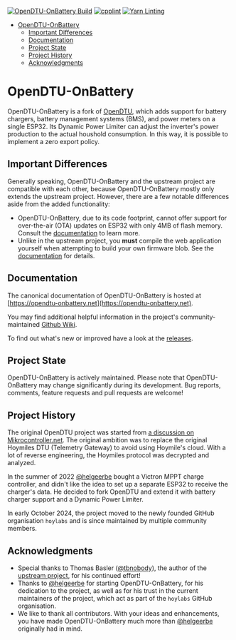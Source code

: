[![OpenDTU-OnBattery Build](https://github.com/hoylabs/OpenDTU-OnBattery/actions/workflows/build.yml/badge.svg)](https://github.com/hoylabs/OpenDTU-OnBattery/actions/workflows/build.yml)
[![cpplint](https://github.com/hoylabs/OpenDTU-OnBattery/actions/workflows/cpplint.yml/badge.svg)](https://github.com/hoylabs/OpenDTU-OnBattery/actions/workflows/cpplint.yml)
[![Yarn Linting](https://github.com/hoylabs/OpenDTU-OnBattery/actions/workflows/yarnlint.yml/badge.svg)](https://github.com/hoylabs/OpenDTU-OnBattery/actions/workflows/yarnlint.yml)
<!---
disabled while "create release badge" action is broken, see .github/build.yml
![GitHub tag (latest SemVer)](https://img.shields.io/endpoint?url=https://gist.githubusercontent.com/helgeerbe/68b47cc8c8994d04ab3a4fa9d8aee5e6/raw/openDTUcoreRelease.json)
--->

- [OpenDTU-OnBattery](#opendtu-onbattery)
  - [Important Differences](#important-differences)
  - [Documentation](#documentation)
  - [Project State](#project-state)
  - [Project History](#project-history)
  - [Acknowledgments](#acknowledgments)

# OpenDTU-OnBattery

OpenDTU-OnBattery is a fork of [OpenDTU](https://github.com/tbnobody/OpenDTU),
which adds support for battery chargers, battery management systems (BMS), and
power meters on a single ESP32. Its Dynamic Power Limiter can adjust the
inverter's power production to the actual houshold consumption. In this way, it
is possible to implement a zero export policy.

## Important Differences

Generally speaking, OpenDTU-OnBattery and the upstream project are compatible
with each other, because OpenDTU-OnBattery mostly only extends the upstream
project. However, there are a few notable differences aside from the added functionality:

* OpenDTU-OnBattery, due to its code footprint, cannot offer support for
  over-the-air (OTA) updates on ESP32 with only 4MB of flash memory. Consult
  the [documentation](https://opendtu-onbattery.net/firmware/howto/upgrade_8mb/#background)
  to learn more.
* Unlike in the upstream project, you **must** compile the web application
  yourself when attempting to build your own firmware blob. See the
  [documentation](https://opendtu-onbattery.net/firmware/compile_webapp/) for
  details.

## Documentation

The canonical documentation of OpenDTU-OnBattery is hosted at
[https://opendtu-onbattery.net](https://opendtu-onbattery.net).

You may find additional helpful information in the project's
community-maintained [Github
Wiki](https://github.com/hoylabs/OpenDTU-OnBattery/wiki).

To find out what's new or improved have a look at the
[releases](https://github.com/hoylabs/OpenDTU-OnBattery/releases).

## Project State

OpenDTU-OnBattery is actively maintained. Please note that OpenDTU-OnBattery
may change significantly during its development. Bug reports, comments, feature
requests and pull requests are welcome!

## Project History

The original OpenDTU project was started from [a discussion on
Mikrocontroller.net](https://www.mikrocontroller.net/topic/525778). The
original ambition was to replace the original Hoymiles DTU (Telemetry Gateway)
to avoid using Hoymile's cloud. With a lot of reverse engineering, the Hoymiles
protocol was decrypted and analyzed.

In the summer of 2022 [@helgeerbe](https://github.com/helgeerbe) bought a
Victron MPPT charge controller, and didn't like the idea to set up a separate
ESP32 to receive the charger's data. He decided to fork OpenDTU and extend it
with battery charger support and a Dynamic Power Limiter.

In early October 2024, the project moved to the newly founded GitHub
organisation `hoylabs` and is since maintained by multiple community members.

## Acknowledgments

* Special thanks to Thomas Basler ([@tbnobody](https://github.com/tbnobody)),
  the author of the [upstream project](https://github.com/tbnobody/OpenDTU),
  for his continued effort!
* Thanks to [@helgeerbe](https://github.com/helgeerbe) for starting
  OpenDTU-OnBattery, for his dedication to the project, as well as for his
  trust in the current maintainers of the project, which act as part of the
  `hoylabs` GitHub organisation.
* We like to thank all contributors. With your ideas and enhancements, you have
  made OpenDTU-OnBattery much more than
  [@helgeerbe](https://github.com/helgeerbe) originally had in mind.
